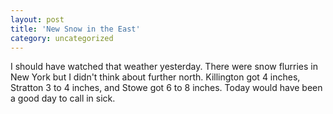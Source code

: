 ```yaml
---
layout: post
title: 'New Snow in the East'
category: uncategorized
---
```


I should have watched that weather yesterday.  There were snow flurries in New York but I didn't think about further north.  Killington got 4 inches, Stratton 3 to 4 inches, and Stowe got 6 to 8 inches.  Today would have been a good day to call in sick.
